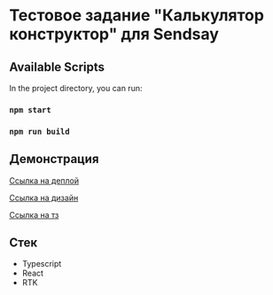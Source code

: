 # Тестовое задание "Калькулятор конструктор" для Sendsay


## Available Scripts

In the project directory, you can run:

### `npm start`

### `npm run build`

## Демонстрация

[Ссылка на деплой](https://calculator-constructor-sandy.vercel.app/)

[Ссылка на дизайн](https://www.figma.com/file/pdYzuOkvXY3Q00YRAMsLuz/Calculator-Constructor)

[Ссылка на тз](https://sendsay.notion.site/Frontend-e378a45c3a934dafb6e44f79da2a0040)


## Стек

* Typescript
* React
* RTK


